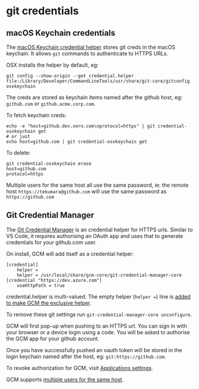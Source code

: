 # git credentials

## macOS Keychain credentials

The [macOS Keychain credential helper](https://docs.github.com/en/get-started/getting-started-with-git/updating-credentials-from-the-macos-keychain) stores git creds in the macOS keychain. It allows `git` commands to authenticate to HTTPS URLs.

OSX installs the helper by default, eg:

```
git config --show-origin --get credential.helper
file:/Library/Developer/CommandLineTools/usr/share/git-core/gitconfig   osxkeychain
```

The creds are stored as keychain items named after the github host, eg: `github.com` or `github.acme.corp.com`.

To fetch keychain creds:

```
echo -e "host=github.dev.xero.com\nprotocol=https" | git credential-osxkeychain get
# or just
echo host=github.com | git credential-osxkeychain get
```

To delete:

```
git credential-osxkeychain erase
host=github.com
protocol=https
```

Multiple users for the same host all use the same password, ie: the remote host `https://tekumara@github.com` will use the same password as `https://github.com`

## Git Credential Manager

The [Git Credential Manager](https://docs.github.com/en/get-started/getting-started-with-git/caching-your-github-credentials-in-git#git-credential-manager) is an credential helper for HTTPS urls. Similar to VS Code, it requires authorising an OAuth app and uses that to generate credentials for your github.com user.

On install, GCM will add itself as a credential helper:

```
[credential]
	helper =
	helper = /usr/local/share/gcm-core/git-credential-manager-core
[credential "https://dev.azure.com"]
	useHttpPath = true
```

credential.helper is multi-valued. The empty helper (`helper =`) line is [added to make GCM the exclusive helper](https://github.com/GitCredentialManager/git-credential-manager/issues/177#issuecomment-698250665).

To remove these git settings run `git-credential-manager-core unconfigure`.

GCM will first pop-up when pushing to an HTTPS url. You can sign in with your browser or a device login using a code. You will be asked to authorise the GCM app for your github account.

Once you have successfully pushed an oauth token will be stored in the login keychain named after the host, eg: `git:https://github.com`.

To revoke authorization for GCM, visit [Applications settings](https://github.com/settings/applications).

GCM supports [multiple users for the same host](https://github.com/GitCredentialManager/git-credential-manager/blob/main/docs/multiple-users.md).
